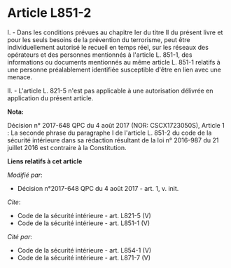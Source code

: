 # Article L851-2

I. - Dans les conditions prévues au chapitre Ier du titre II du présent livre et pour les seuls besoins de la prévention du
terrorisme, peut être individuellement autorisé le recueil en temps réel, sur les réseaux des opérateurs et des personnes
mentionnés à l'article L. 851-1, des informations ou documents mentionnés au même article L. 851-1 relatifs à une personne
préalablement identifiée susceptible d'être en lien avec une menace.

II. - L'article L. 821-5 n'est pas applicable à une autorisation délivrée en application du présent article.

**Nota:**

Décision n° 2017-648 QPC du 4 août 2017 (NOR: CSCX1723050S), Article 1 : La seconde phrase du paragraphe I de l'article L.
851-2 du code de la sécurité intérieure dans sa rédaction résultant de la loi n° 2016-987 du 21 juillet 2016 est contraire à
la Constitution.

**Liens relatifs à cet article**

_Modifié par_:

  - Décision n°2017-648 QPC du 4 août 2017 - art. 1, v. init.

_Cite_:

  - Code de la sécurité intérieure - art. L821-5 (V)
  - Code de la sécurité intérieure - art. L851-1 (V)

_Cité par_:

  - Code de la sécurité intérieure - art. L854-1 (V)
  - Code de la sécurité intérieure - art. L871-7 (V)
